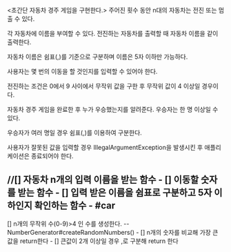 <초간단 자동차 경주 게임을 구현한다.>
주어진 횟수 동안 n대의 자동차는 전진 또는 멈출 수 있다.

각 자동차에 이름을 부여할 수 있다. 전진하는 자동차를 출력할 때 자동차 이름을 같이 출력한다.

자동차 이름은 쉼표(,)를 기준으로 구분하며 이름은 5자 이하만 가능하다.

사용자는 몇 번의 이동을 할 것인지를 입력할 수 있어야 한다.

전진하는 조건은 0에서 9 사이에서 무작위 값을 구한 후 무작위 값이 4 이상일 경우이다.

자동차 경주 게임을 완료한 후 누가 우승했는지를 알려준다. 우승자는 한 명 이상일 수 있다.

우승자가 여러 명일 경우 쉼표(,)를 이용하여 구분한다.

사용자가 잘못된 값을 입력할 경우 IllegalArgumentException을 발생시킨 후 애플리케이션은 종료되어야 한다.

//[] 자동차 n개의 입력 이름을 받는 함수 -
[] 이동할 숫자를 받는 함수 
    - [] 입력 받은 이름을 쉼표로 구분하고 5자 이하인지 확인하는 함수 - #car
----------------------------------------------
[] n개의 무작위 수(0-9)>4 인 수를 생성한다. -- NumberGenerator#createRandomNumbers()
    - [] n개의 숫자를 비교해 가장 큰 값을 return한다
        - [] 큰값이 2개 이상일 경우 ,로 구분해 return 한다

